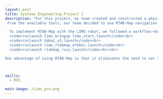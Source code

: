 ```yaml
---
layout: post
title: Systems Engineering Project 1
description: "For this project, my team created and constructed a physical arena for the AgileX LIMO mobile robot as part of a robotics systems engineering project. The environment was designed for the LIMO robot to perform tasks such as navigation, path planning, mapping, and localization. Additionally, understanding how the robot interacts with its environment, handling design trade-offs under time and financial constraints, and cooperating as a team were all necessary factors for this project. Hence, the final result would reflect reliable testing of SLAM and obstacle avoidance of the arena.<br><br> <b>Arena Design</b> <br><br> Before the actual implementation of the robot autonomous navigation, the arena had to be created. Our team's arena design was a collaborative and interative process which began with the survey of Changi Airport Terminal 1 to gather perspective of distinct landmarks such as the arrival/departure halls and Kinetic rain. With these references, we created an initial 3D layout on SolidWorks to model the arena layout. After which, our team reviewed and refined our design based on space constraint and material limitations. Key modifications included removing ramps to to simplify the making of the arena and focused on scalable elemnents like walls, flooring and decorative structures. Our team team then sourced materials such as foam board for the flooring and walls, clay for the Kinetic Rain Droplets (practical to build and aestheically accurate) and spray paint for finishing. Through trial aand error and feedbacks, the final arena design managed to capture the essernce of Changi Airport Terminal while also following the technical requirements of AgileX LIMO robot's navigation. <br><br> <b>Implementing System Approach</b> <br> <br> Our team applied Systems Approach from SEBok to guide the designing of the arena and overall the project execution. First off, we began with problem identification which involved identifying constraints like space limitations and material availability. For solution synthesis, we explored possible solutions to mitigate this problem for example, segmenting the arena into modular components(Kinetic Rain, Wall) and allocated tasks based on members expertise. Doing trade-off analysis such as choosing foam over pricier materias and excluding ramps from the arena for feasibility dictated our decisions. Verification was evident in SolidWorks design revision (v1.0 to v1.1) by contrasting it against stakeholders requirements and also validation involved testing the navigation in the physical arena. <br><br> <b>Robot Navigation</b><br><br>
 From the available tools, our team decided to use RTAB-Map navigation over GMapping and Cartographer, as our arena (and others') was more complex and required detailed scanning and mapping of obstacles.

  To implement RTAB-Map with the LIMO robot, we followed a workflow:<br><br>
  <code>roslaunch limo_bringup limo_start.launch</code><br>
  <code>roslaunch dabai_u3.launch</code><br>
  <code>roslaunch limo_rtabmap_orbbec.launch</code><br>
  <code>roslaunch rtabmap_rviz.launch</code><br><br>

One advantage of using RTAB-Map is that it eliminates the need to set the robot’s initial pose manually, as it auto-localizes using an existing map database (<code>~/.ros/rtabmap.db</code>). With this setup, we achieved accurate path planning and reliable obstacle avoidance.<br><br> <b>Post-Mapping and Navigation Process</b><br><br>After creating the 2d map and fine-tuning parameters in RViz. we can transition to testing. Firstly, from the saved map we can generate a 2d grip and 3d map data. Secondly, the robot is switched to localisation mode to navigate the pre-built map without changing it. For the LIMO's drive configuration, we set it to differential mode to allow 4-wheel drive (ensuring proper navigation and obstacle avoidance). In RViz itself, we manually correct the robot pose before sending navigation goal. To send target positions, we use 2D Nav goal to place a waypoint for the robot to reach it desired location."
  


skills: 
  - ROS

main-image: /Limo_pro.png
---
```








